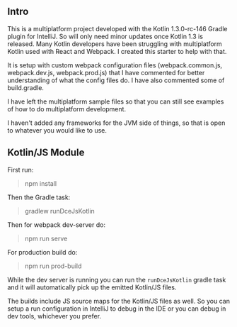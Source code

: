 
## Intro

This is a multiplatform project developed with the Kotlin 1.3.0-rc-146 Gradle plugin for IntelliJ. So will only need minor updates once Kotlin 1.3 is released. Many Kotlin developers have been struggling with multiplatform Kotlin used with React and Webpack. I created this starter to help with that.

It is setup with custom webpack configuration files (webpack.common.js, webpack.dev.js, webpack.prod.js) that I have commented for better understanding of what the config files do. I have also commented some of build.gradle.

I have left the multiplatform sample files so that you can still see examples of how to do multiplatform development.

I haven't added any frameworks for the JVM side of things, so that is open to whatever you would like to use.

## Kotlin/JS Module

First run:
> npm install

Then the Gradle task:
> gradlew runDceJsKotlin

Then for webpack dev-server do:
> npm run serve

For production build do:
> npm run prod-build

While the dev server is running you can run the `runDceJsKotlin` gradle task and it will automatically pick up the emitted Kotlin/JS files.

The builds include JS source maps for the Kotlin/JS files as well. So you can setup a run configuration in IntelliJ to debug in the IDE or you can debug in dev tools, whichever you prefer.